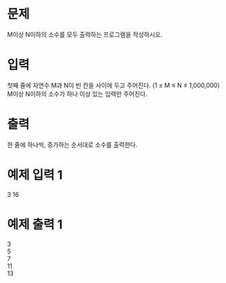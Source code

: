 # 문제
M이상 N이하의 소수를 모두 출력하는 프로그램을 작성하시오.

# 입력
첫째 줄에 자연수 M과 N이 빈 칸을 사이에 두고 주어진다. (1 ≤ M ≤ N ≤ 1,000,000) M이상 N이하의 소수가 하나 이상 있는 입력만 주어진다.

# 출력
한 줄에 하나씩, 증가하는 순서대로 소수를 출력한다.

# 예제 입력 1 
3 16
# 예제 출력 1 
3  
5  
7  
11  
13  
